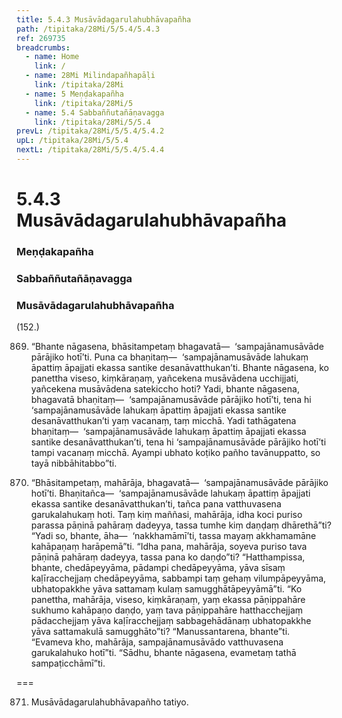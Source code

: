```yaml
---
title: 5.4.3 Musāvādagarulahubhāvapañha
path: /tipitaka/28Mi/5/5.4/5.4.3
ref: 269735
breadcrumbs:
  - name: Home
    link: /
  - name: 28Mi Milindapañhapāḷi
    link: /tipitaka/28Mi
  - name: 5 Meṇḍakapañha
    link: /tipitaka/28Mi/5
  - name: 5.4 Sabbaññutañāṇavagga
    link: /tipitaka/28Mi/5/5.4
prevL: /tipitaka/28Mi/5/5.4/5.4.2
upL: /tipitaka/28Mi/5/5.4
nextL: /tipitaka/28Mi/5/5.4/5.4.4
---
```


# 5.4.3 Musāvādagarulahubhāvapañha

### Meṇḍakapañha

### Sabbaññutañāṇavagga

### Musāvādagarulahubhāvapañha

(152.)

869. “Bhante nāgasena, bhāsitampetaṃ bhagavatā—  ‘sampajānamusāvāde pārājiko hotī’ti. Puna ca bhaṇitaṃ—  ‘sampajānamusāvāde lahukaṃ āpattiṃ āpajjati ekassa santike desanāvatthukan’ti. Bhante nāgasena, ko panettha viseso, kiṃkāraṇaṃ, yañcekena musāvādena ucchijjati, yañcekena musāvādena satekiccho hoti? Yadi, bhante nāgasena, bhagavatā bhaṇitaṃ—  ‘sampajānamusāvāde pārājiko hotī’ti, tena hi ‘sampajānamusāvāde lahukaṃ āpattiṃ āpajjati ekassa santike desanāvatthukan’ti yaṃ vacanaṃ, taṃ micchā. Yadi tathāgatena bhaṇitaṃ—  ‘sampajānamusāvāde lahukaṃ āpattiṃ āpajjati ekassa santike desanāvatthukan’ti, tena hi ‘sampajānamusāvāde pārājiko hotī’ti tampi vacanaṃ micchā. Ayampi ubhato koṭiko pañho tavānuppatto, so tayā nibbāhitabbo”ti.

870. “Bhāsitampetaṃ, mahārāja, bhagavatā—  ‘sampajānamusāvāde pārājiko hotī’ti. Bhaṇitañca—  ‘sampajānamusāvāde lahukaṃ āpattiṃ āpajjati ekassa santike desanāvatthukan’ti, tañca pana vatthuvasena garukalahukaṃ hoti. Taṃ kiṃ maññasi, mahārāja, idha koci puriso parassa pāṇinā pahāraṃ dadeyya, tassa tumhe kiṃ daṇḍaṃ dhārethā”ti? “Yadi so, bhante, āha—  ‘nakkhamāmī’ti, tassa mayaṃ akkhamamāne kahāpaṇaṃ harāpemā”ti. “Idha pana, mahārāja, soyeva puriso tava pāṇinā pahāraṃ dadeyya, tassa pana ko daṇḍo”ti? “Hatthampissa, bhante, chedāpeyyāma, pādampi chedāpeyyāma, yāva sīsaṃ kaḷīracchejjaṃ chedāpeyyāma, sabbampi taṃ gehaṃ vilumpāpeyyāma, ubhatopakkhe yāva sattamaṃ kulaṃ samugghātāpeyyāmā”ti. “Ko panettha, mahārāja, viseso, kiṃkāraṇaṃ, yaṃ ekassa pāṇippahāre sukhumo kahāpaṇo daṇḍo, yaṃ tava pāṇippahāre hatthacchejjaṃ pādacchejjaṃ yāva kaḷīracchejjaṃ sabbagehādānaṃ ubhatopakkhe yāva sattamakulā samugghāto”ti? “Manussantarena, bhante”ti. “Evameva kho, mahārāja, sampajānamusāvādo vatthuvasena garukalahuko hotī”ti. “Sādhu, bhante nāgasena, evametaṃ tathā sampaṭicchāmī”ti.

===

871. Musāvādagarulahubhāvapañho tatiyo.




